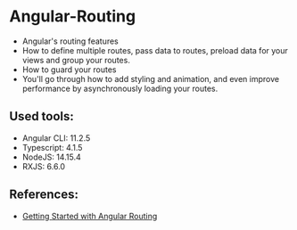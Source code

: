 # Angular-Routing
- Angular's routing features
- How to define multiple routes, pass data to routes, preload data for your views and group your routes.
- How to guard your routes
- You'll go through how to add styling and animation, and even improve performance by asynchronously loading your routes.
## Used tools:

- Angular CLI: 11.2.5
- Typescript: 4.1.5
- NodeJS: 14.15.4
- RXJS: 6.6.0

## References:

- [Getting Started with Angular Routing](https://angular.io/guide/router)
